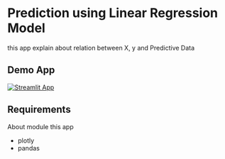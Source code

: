 # Prediction using Linear Regression Model

this app explain about relation between X, y and Predictive Data

## Demo App

[![Streamlit App](https://static.streamlit.io/badges/streamlit_badge_black_white.svg)](https://lsqsk3hodi9aupjgzkxv84.streamlit.app/?fbclid=IwAR21CXJlVMZCxvz1GYLczvan5CQ606a2gawATNN4RWiK_AXRKy7C4UJWLxY)

## Requirements

About module this app
- plotly
- pandas
